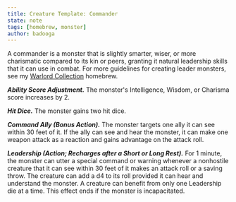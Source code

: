 ```yaml
---
title: Creature Template: Commander
state: note
tags: [homebrew, monster]
author: badooga
---
```

A commander is a monster that is slightly smarter, wiser, or more charismatic compared to its kin or peers, granting it natural leadership skills that it can use in combat. For more guidelines for creating leader monsters, see my [Warlord Collection](https://www.gmbinder.com/share/-LtrZrYqZl6TBt8gu9lt) homebrew. 

***Ability Score Adjustment.*** The monster's Intelligence, Wisdom, or Charisma score increases by 2.

***Hit Dice.*** The monster gains two hit dice.

***Command Ally (Bonus Action).*** The monster targets one ally it can see within 30 feet of it. If the ally can see and hear the monster, it can make one weapon attack as a reaction and gains advantage on the attack roll.

***Leadership (Action; Recharges after a Short or Long Rest).*** For 1 minute, the monster can utter a special command or warning whenever a nonhostile creature that it can see within 30 feet of it makes an attack roll or a saving throw. The creature can add a d4 to its roll provided it can hear and understand the monster. A creature can benefit from only one Leadership die at a time. This effect ends if the monster is incapacitated.